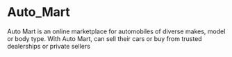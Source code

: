 # Auto_Mart
Auto Mart is an online marketplace for automobiles of diverse makes, model or body type. With Auto Mart,  can sell their cars or buy from trusted dealerships or private sellers
